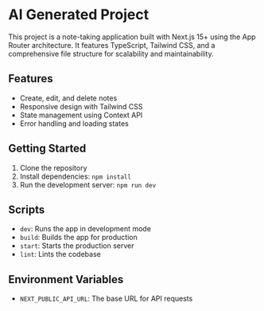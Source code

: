 # AI Generated Project

This project is a note-taking application built with Next.js 15+ using the App Router architecture. It features TypeScript, Tailwind CSS, and a comprehensive file structure for scalability and maintainability.

## Features
- Create, edit, and delete notes
- Responsive design with Tailwind CSS
- State management using Context API
- Error handling and loading states

## Getting Started

1. Clone the repository
2. Install dependencies: `npm install`
3. Run the development server: `npm run dev`

## Scripts
- `dev`: Runs the app in development mode
- `build`: Builds the app for production
- `start`: Starts the production server
- `lint`: Lints the codebase

## Environment Variables
- `NEXT_PUBLIC_API_URL`: The base URL for API requests
